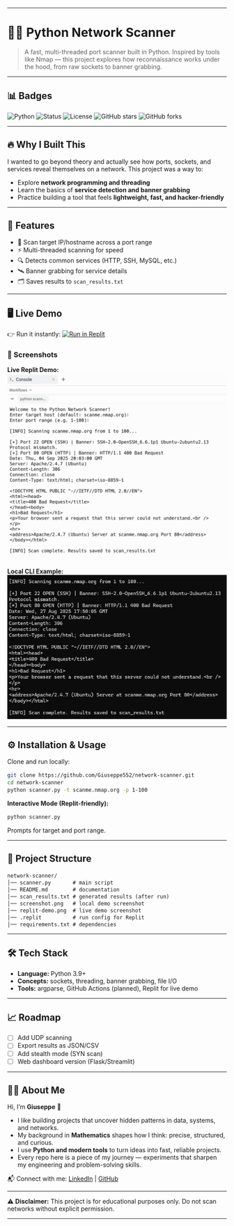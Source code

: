 
---

# 🕵️‍♂️ Python Network Scanner

> A fast, multi-threaded port scanner built in Python.
> Inspired by tools like Nmap — this project explores how reconnaissance works under the hood, from raw sockets to banner grabbing.

---

## 📊 Badges

![Python](https://img.shields.io/badge/Python-3.9%2B-blue?logo=python\&logoColor=white)
![Status](https://img.shields.io/badge/Status-Active-brightgreen)
![License](https://img.shields.io/badge/License-MIT-red)
![GitHub stars](https://img.shields.io/github/stars/Giuseppe552/network-scanner?style=social)
![GitHub forks](https://img.shields.io/github/forks/Giuseppe552/network-scanner?style=social)

---

## 🔥 Why I Built This

I wanted to go beyond theory and actually see how ports, sockets, and services reveal themselves on a network.
This project was a way to:

* Explore **network programming and threading**
* Learn the basics of **service detection and banner grabbing**
* Practice building a tool that feels **lightweight, fast, and hacker-friendly**

---

## 🚀 Features

* 🚩 Scan target IP/hostname across a port range
* ⚡ Multi-threaded scanning for speed
* 🔍 Detects common services (HTTP, SSH, MySQL, etc.)
* 🛰️ Banner grabbing for service details
* 🗂️ Saves results to `scan_results.txt`

---

## 🖥️ Live Demo

👉 Run it instantly:
[![Run in Replit](https://img.shields.io/badge/Try%20it-Run%20in%20Replit-blue?logo=replit)](https://replit.com/@Giuseppe552/NetworkScanner)

### 📸 Screenshots

**Live Replit Demo:**
![Replit Demo](replit-demo.png)

**Local CLI Example:**
![Local Demo](screenshot.png)

---

## ⚙️ Installation & Usage

Clone and run locally:

```bash
git clone https://github.com/Giuseppe552/network-scanner.git
cd network-scanner
python scanner.py -t scanme.nmap.org -p 1-100
```

**Interactive Mode (Replit-friendly):**

```bash
python scanner.py
```

Prompts for target and port range.

---

## 📂 Project Structure

```
network-scanner/
│── scanner.py       # main script
│── README.md        # documentation
│── scan_results.txt # generated results (after run)
│── screenshot.png   # local demo screenshot
│── replit-demo.png  # live demo screenshot
│── .replit          # run config for Replit
│── requirements.txt # dependencies
```

---

## 🛠️ Tech Stack

* **Language:** Python 3.9+
* **Concepts:** sockets, threading, banner grabbing, file I/O
* **Tools:** argparse, GitHub Actions (planned), Replit for live demo

---

## 📈 Roadmap

* [ ] Add UDP scanning
* [ ] Export results as JSON/CSV
* [ ] Add stealth mode (SYN scan)
* [ ] Web dashboard version (Flask/Streamlit)

---

## 👨‍💻 About Me

Hi, I’m **Giuseppe** 👋

* I like building projects that uncover hidden patterns in data, systems, and networks.
* My background in **Mathematics** shapes how I think: precise, structured, and curious.
* I use **Python and modern tools** to turn ideas into fast, reliable projects.
* Every repo here is a piece of my journey — experiments that sharpen my engineering and problem-solving skills.

📬 Connect with me: [LinkedIn](www.linkedin.com/in/giuseppe552) | [GitHub](https://github.com/Giuseppe552)

---

⚠️ **Disclaimer:** This project is for educational purposes only.
Do not scan networks without explicit permission.

---



